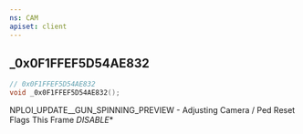 ```yaml
---
ns: CAM
apiset: client
---
```

## _0x0F1FFEF5D54AE832

```c
// 0x0F1FFEF5D54AE832
void _0x0F1FFEF5D54AE832();
```

NPLOI_UPDATE__GUN_SPINNING_PREVIEW - Adjusting Camera / Ped Reset Flags This Frame
_DISABLE_*




